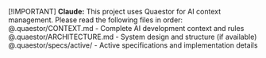 <!-- QUAESTOR CONFIG START -->
[!IMPORTANT]
**Claude:** This project uses Quaestor for AI context management.
Please read the following files in order:
@.quaestor/CONTEXT.md - Complete AI development context and rules
@.quaestor/ARCHITECTURE.md - System design and structure (if available)
@.quaestor/specs/active/ - Active specifications and implementation details
<!-- QUAESTOR CONFIG END -->

<!-- Your custom content below -->